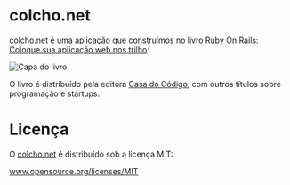 colcho.net
==========

[colcho.net](Colcho.net) é uma aplicação que construímos no livro [Ruby On Rails: Coloque sua aplicação web nos trilho](http://casadocodigo.com.br/products/ruby-on-rails-coloque-sua-aplicacao-web-nos-trilhos):

![Capa do livro](http://cdn.shopify.com/s/files/1/0155/7645/products/rubyonrails-thumb-max_large.jpeg?3144)

O livro é distribuído pela editora [Casa do Código](http://www.casadocodigo.com.br),
com outros títulos sobre programação e startups.

Licença
=======
O [colcho.net](Colcho.net) é distribuído sob a licença MIT:

www.opensource.org/licenses/MIT
